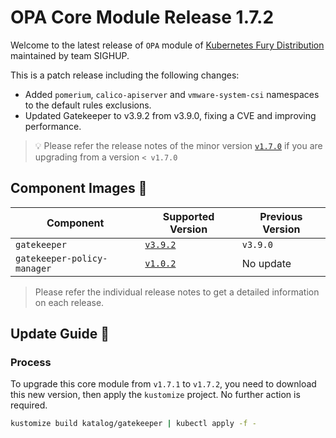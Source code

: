 # OPA Core Module Release 1.7.2

Welcome to the latest release of `OPA` module of [Kubernetes Fury Distribution](https://github.com/sighupio/fury-distribution) maintained by team SIGHUP.

This is a patch release including the following changes:

- Added `pomerium`, `calico-apiserver` and `vmware-system-csi` namespaces to the default rules exclusions.
- Updated Gatekeeper to v3.9.2 from v3.9.0, fixing a CVE and improving performance.

> 💡 Please refer the release notes of the minor version [`v1.7.0`](https://github.com/sighupio/fury-kubernetes-opa/releases/tag/v1.7.0) if you are upgrading from a version `< v1.7.0`

## Component Images 🚢

| Component                   | Supported Version                                                                     | Previous Version |
| --------------------------- | ------------------------------------------------------------------------------------- | ---------------- |
| `gatekeeper`                | [`v3.9.2`](https://github.com/open-policy-agent/gatekeeper/releases/tag/v3.9.2)       | `v3.9.0`         |
| `gatekeeper-policy-manager` | [`v1.0.2`](https://github.com/sighupio/gatekeeper-policy-manager/releases/tag/v1.0.2) | No update        |

> Please refer the individual release notes to get a detailed information on each release.

## Update Guide 🦮

### Process

To upgrade this core module from `v1.7.1` to `v1.7.2`, you need to download this new version, then apply the `kustomize` project. No further action is required.

```bash
kustomize build katalog/gatekeeper | kubectl apply -f -
```
